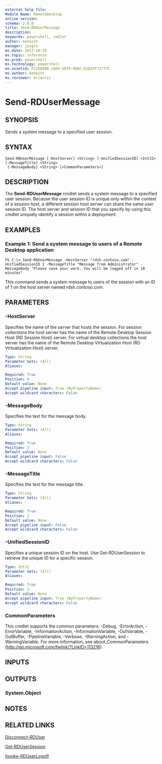 ```yaml
---
external help file: 
Module Name: RemoteDesktop
online version: 
schema: 2.0.0
title: Send-RDUserMessage
description: 
keywords: powershell, cmdlet
author: kenwith
manager: jasgro
ms.date: 2017-10-29
ms.topic: reference
ms.prod: powershell
ms.technology: powershell
ms.assetid: F22E8EB8-2A09-4D79-9D8C-01B2FF72777C
ms.author: kenwith
ms.reviewer: brianlic
---
```


# Send-RDUserMessage

## SYNOPSIS
Sends a system message to a specified user session.

## SYNTAX

```
Send-RDUserMessage [-HostServer] <String> [-UnifiedSessionID] <Int32> [-MessageTitle] <String>
 [-MessageBody] <String> [<CommonParameters>]
```

## DESCRIPTION
The **Send-RDUserMessage** cmdlet sends a system message to a specified user session.
Because the user session ID is unique only within the context of a session host, a different session host server can share the same user session ID.
The host server and session ID that you specify by using this cmdlet uniquely identify a session within a deployment.

## EXAMPLES

### Example 1: Send a system message to users of a Remote Desktop application
```
PS C:\> Send-RDUserMessage -HostServer "rdsh.contoso.com" -UnifiedSessionID 1 -MessageTitle "Message from Administrator" -MessageBody "Please save your work. You will be logged off in 10 minutes"
```

This command sends a system message to users of the session with an ID of 1 on the host server named rdsh.contoso.com.

## PARAMETERS

### -HostServer
Specifies the name of the server that hosts the session.
For session collections the host server has the name of the Remote Desktop Session Host (RD  Session Host) server.
For virtual desktop collections the host server has the name of the Remote Desktop Virtualization Host (RD Virtualization Host) server.

```yaml
Type: String
Parameter Sets: (All)
Aliases: 

Required: True
Position: 0
Default value: None
Accept pipeline input: True (ByPropertyName)
Accept wildcard characters: False
```

### -MessageBody
Specifies the text for the message body.

```yaml
Type: String
Parameter Sets: (All)
Aliases: 

Required: True
Position: 3
Default value: None
Accept pipeline input: False
Accept wildcard characters: False
```

### -MessageTitle
Specifies the text for the message title.

```yaml
Type: String
Parameter Sets: (All)
Aliases: 

Required: True
Position: 2
Default value: None
Accept pipeline input: False
Accept wildcard characters: False
```

### -UnifiedSessionID
Specifies a unique session ID on the host.
Use Get-RDUserSession to retrieve the unique ID for a specific session.

```yaml
Type: Int32
Parameter Sets: (All)
Aliases: 

Required: True
Position: 1
Default value: None
Accept pipeline input: True (ByPropertyName)
Accept wildcard characters: False
```

### CommonParameters
This cmdlet supports the common parameters: -Debug, -ErrorAction, -ErrorVariable, -InformationAction, -InformationVariable, -OutVariable, -OutBuffer, -PipelineVariable, -Verbose, -WarningAction, and -WarningVariable. For more information, see about_CommonParameters (http://go.microsoft.com/fwlink/?LinkID=113216).

## INPUTS

## OUTPUTS

### System.Object

## NOTES

## RELATED LINKS

[Disconnect-RDUser](./Disconnect-RDUser.md)

[Get-RDUserSession](./Get-RDUserSession.md)

[Invoke-RDUserLogoff](./Invoke-RDUserLogoff.md)

